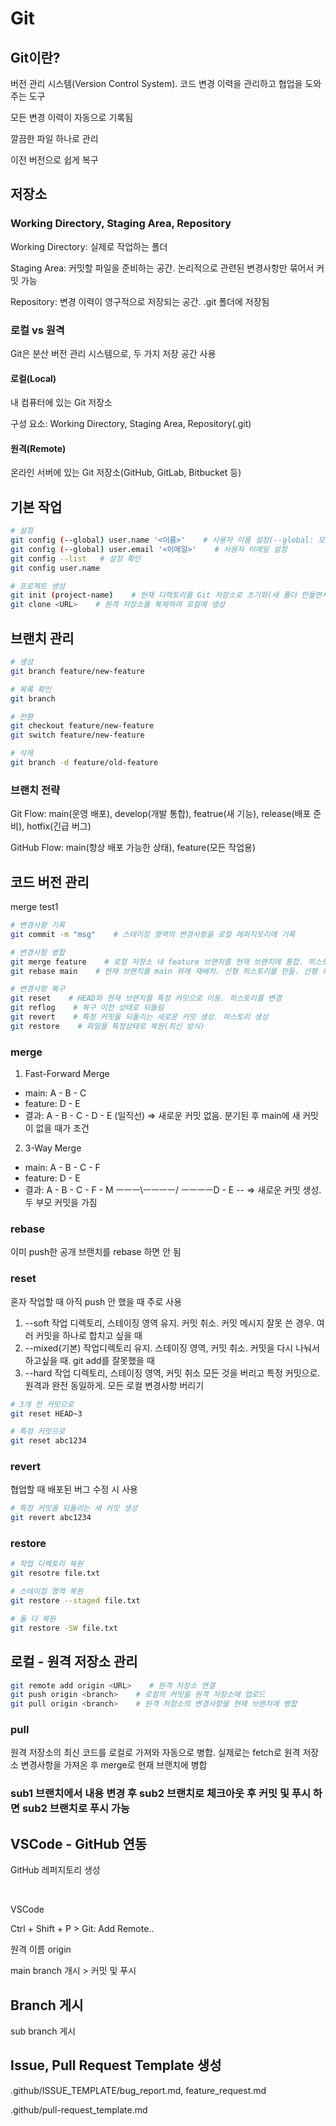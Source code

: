 # Git

## Git이란?

버전 관리 시스템(Version Control System). 코드 변경 이력을 관리하고 협업을 도와주는 도구

모든 변경 이력이 자동으로 기록됨

깔끔한 파일 하나로 관리

이전 버전으로 쉽게 복구

## 저장소

### Working Directory, Staging Area, Repository

Working Directory: 실제로 작업하는 폴더

Staging Area: 커밋할 파일을 준비하는 공간. 논리적으로 관련된 변경사항만 묶어서 커밋 가능

Repository: 변경 이력이 영구적으로 저장되는 공간. .git 폴더에 저장됨

### 로컬 vs 원격

Git은 분산 버전 관리 시스템으로, 두 가지 저장 공간 사용

#### 로컬(Local)

내 컴퓨터에 있는 Git 저장소

구성 요소: Working Directory, Staging Area, Repository(.git)

#### 원격(Remote)

온라인 서버에 있는 Git 저장소(GitHub, GitLab, Bitbucket 등)

## 기본 작업

```bash
# 설정
git config (--global) user.name '<이름>'    # 사용자 이름 설정(--global: 모든 프로젝트에 적용)
git config (--global) user.email '<이메일>'    # 사용자 이메일 설정
git config --list   # 설정 확인
git config user.name

# 프로젝트 생성
git init (project-name)    # 현재 디렉토리를 Git 저장소로 초기화(새 폴더 만들면서 초기화)
git clone <URL>    # 원격 저장소를 복제하여 로컬에 생성
```

## 브랜치 관리

```bash
# 생성
git branch feature/new-feature

# 목록 확인
git branch

# 전환
git checkout feature/new-feature
git switch feature/new-feature

# 삭제
git branch -d feature/old-feature
```

### 브랜치 전략

Git Flow: main(운영 배포), develop(개발 통합), featrue(새 기능), release(배포 준비), hotfix(긴급 버그)

GitHub Flow: main(항상 배포 가능한 상태), feature(모든 작업용)

## 코드 버전 관리

merge test1

```bash
# 변경사항 기록
git commit -m "msg"    # 스테이징 영역의 변경사항을 로컬 레퍼지토리에 기록

# 변경사항 병합
git merge feature    # 로컬 저장소 내 feature 브랜치를 현재 브랜치에 통합. 히스토리 보존
git rebase main    # 현재 브랜치를 main 위에 재배치. 선형 히스토리를 만듦. 선형 히스토리

# 변경사항 복구
git reset    # HEAD와 현재 브랜치를 특정 커밋으로 이동. 히스토리를 변경
git reflog    # 복구 이전 상태로 되돌림
git revert    # 특정 커밋을 되돌리는 새로운 커밋 생성. 히스토리 생성
git restore    # 파일을 특정상태로 복원(최신 방식)
```

### merge

1. Fast-Forward Merge

- main: A - B - C
- feature: D - E
- 결과: A - B - C - D - E (일직선)
  => 새로운 커밋 없음. 분기된 후 main에 새 커밋이 없을 때가 조건

2. 3-Way Merge

- main: A - B - C - F
- feature: D - E
- 결과:
  A - B - C - F - M
  ㅡㅡㅡ\ㅡㅡㅡㅡ/
  ㅡㅡㅡㅡD - E --
  => 새로운 커밋 생성. 두 부모 커밋을 가짐

### rebase

이미 push한 공개 브랜치를 rebase 하면 안 됨

### reset

혼자 작업할 때 아직 push 안 했을 때 주로 사용

1. --soft
   작업 디렉토리, 스테이징 영역 유지. 커밋 취소.
   커밋 메시지 잘못 쓴 경우. 여러 커밋을 하나로 합치고 싶을 때
2. --mixed(기본)
   작업디렉토리 유지. 스테이징 영역, 커밋 취소.
   커밋을 다시 나눠서 하고싶을 때. git add를 잘못했을 때
3. --hard
   작업 디렉토리, 스테이징 영역, 커밋 취소
   모든 것을 버리고 특정 커밋으로. 원격과 완전 동일하게. 모든 로컬 변경사항 버리기

```bash
# 3개 전 커밋으로
git reset HEAD~3

# 특정 커밋으로
git reset abc1234
```

### revert

협업할 때 배포된 버그 수정 시 사용

```bash
# 특정 커밋을 되돌리는 새 커밋 생성
git revert abc1234
```

### restore

```bash
# 작업 디렉토리 복원
git resotre file.txt

# 스테이징 영역 복원
git restore --staged file.txt

# 둘 다 복원
git restore -SW file.txt
```

## 로컬 - 원격 저장소 관리

```bash
git remote add origin <URL>    # 원격 저장소 연결
git push origin <branch>    # 로컬의 커밋을 원격 저장소에 업로드
git pull origin <branch>    # 원격 저장소의 변경사항을 현재 브랜치에 병합
```

### pull

원격 저장소의 최신 코드를 로컬로 가져와 자동으로 병합. 실제로는 fetch로 원격 저장소 변경사항을 가져온 후 merge로 현재 브랜치에 병합

### sub1 브랜치에서 내용 변경 후 sub2 브랜치로 체크아웃 후 커밋 및 푸시 하면 sub2 브랜치로 푸시 가능

## VSCode - GitHub 연동

GitHub 레퍼지토리 생성

<br>

VSCode

Ctrl + Shift + P > Git: Add Remote..

원격 이름 origin

main branch 개시 > 커밋 및 푸시

## Branch 게시

sub branch 게시

## Issue, Pull Request Template 생성

.github/ISSUE_TEMPLATE/bug_report.md, feature_request.md

.github/pull-request_template.md
